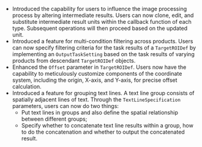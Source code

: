 

- Introduced the capability for users to influence the image processing process by altering intermediate results. Users can now clone, edit, and substitute intermediate result units within the callback function of each type. Subsequent operations will then proceed based on the updated unit.
- Introduced a feature for multi-condition filtering across products. Users can now specify filtering criteria for the task results of a `TargetROIDef` by implementing an `OutputTaskSetting` based on the task results of varying products from descendant `TargetROIDef` objects.
- Enhanced the `Offset` parameter in `TargetROIDef`. Users now have the capability to meticulously customize components of the coordinate system, including the origin, X-axis, and Y-axis, for precise offset calculation.
- Introduced a feature for grouping text lines. A text line group consists of spatially adjacent lines of text. Through the `TextLineSpecification` parameters, users can now do two things:
  - Put text lines in groups and also define the spatial relationship between different groups;
  - Specify whether to concatenate text line results within a group, how to do the concatenation and whether to output the concatenated result.


